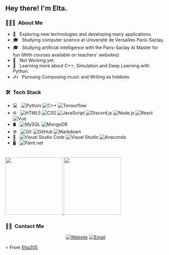 <h2> Hey there! I'm Elta.</h2>

<h3> 👨🏻‍💻 &nbsp;About Me </h3>

- 🤔 &nbsp; Exploring new technologies and developing many applications.
- 🎓 &nbsp; Studying computer science at Université de Versailles Paris-Saclay.
- 🎓 &nbsp; Studying artificial intelligence with the Paris-Saclay AI Master for fun (With courses available on teachers' websites)
- 💼 &nbsp; Not Working yet.
- 🌱 &nbsp; Learning more about C++, Simulation and Deep Learning with Python.
- ✍️ &nbsp; Pursuing Composing music and Writing as hobbies.

<h3> 🛠 &nbsp;Tech Stack</h3>

- 💻 &nbsp;
  ![Python](https://img.shields.io/badge/-Python-333333?style=flat&logo=python)
  ![C++](https://img.shields.io/badge/-C++-00599C?style=flat&logo=cplusplus)
  ![Tensorflow](https://img.shields.io/badge/-Tensorflow-FF6F00?style=flat&logo=tensorflow)
- 🌐 &nbsp;
  ![HTML5](https://img.shields.io/badge/-HTML5-E34F26?style=flat&logo=HTML5)
  ![CSS](https://img.shields.io/badge/-CSS-1572B6?style=flat&logo=CSS3&logoColor=1572B6)
  ![JavaScript](https://img.shields.io/badge/-JavaScript-F7DF1E?style=flat&logo=javascript)
  ![Discord.js](https://img.shields.io/badge/-Discord.js-5865F2?style=flat&logo=Discord&logoColor=007396)
  ![Node.js](https://img.shields.io/badge/-Node.js-339933?style=flat&logo=node.js)
  ![React](https://img.shields.io/badge/-React-61DAFB?style=flat&logo=react)
  ![Vue](https://img.shields.io/badge/-Vue-4FC08D?style=flat&logo=vuedotjs)
- 🛢 &nbsp;
  ![MySQL](https://img.shields.io/badge/-MySQL-333333?style=flat&logo=mysql)
  ![MongoDB](https://img.shields.io/badge/-MongoDB-333333?style=flat&logo=mongodb)
- ⚙️ &nbsp;
  ![Git](https://img.shields.io/badge/-Git-333333?style=flat&logo=git)
  ![GitHub](https://img.shields.io/badge/-GitHub-333333?style=flat&logo=github)
  ![Markdown](https://img.shields.io/badge/-Markdown-333333?style=flat&logo=markdown)
- 🔧 &nbsp;
  ![Visual Studio Code](https://img.shields.io/badge/-Visual%20Studio%20Code-333333?style=flat&logo=visual-studio-code&logoColor=007ACC)
  ![Visual Studio](https://img.shields.io/badge/-Visual%20Studio-333333?style=flat&logo=visual-studio&logoColor=8A2BE2)
  ![Anaconda](https://img.shields.io/badge/-Anaconda-333333?style=flat&logo=anaconda)
- 🖥 &nbsp;
  ![Paint.net](https://img.shields.io/badge/-Paint.net-333333?style=flat&logo=paint.net)

<br/>

<a href="https://github.com/Elta305">
  <img height="180em" src="https://github-readme-stats.vercel.app/api?username=Elta305&theme=buefy&show_icons=true" />
  <img height="180em" src="https://github-readme-stats.vercel.app/api/top-langs/?username=Elta305&theme=buefy&layout=compact" />
</a>

<br/>

<h3> 🤝🏻 &nbsp;Contact Me </h3>

<p align="center">
<a href="https://elta305.github.io/frederic.licombeau/"><img alt="Website" src="https://img.shields.io/badge/Website-https://elta305.github.io/frederic.licombeau/-blue?style=flat-square&logo=google-chrome"></a>
<a href="mailto:fredlicombeau@gmail.com"><img alt="Email" src="https://img.shields.io/badge/Email-fredlicombeau@gmail.com-blue?style=flat-square&logo=gmail"></a>
</p>

⭐️ From [Elta305](https://github.com/Elta305)

<!---
Elta305/Elta305 is a ✨ special ✨ repository because its `README.md` (this file) appears on your GitHub profile.
You can click the Preview link to take a look at your changes.
--->
